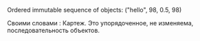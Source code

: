 Ordered immutable sequence of objects: ("hello", 98, 0.5, 98)

Своими словами : Картеж. Это упорядоченное, не изменяема, последовательность объектов.